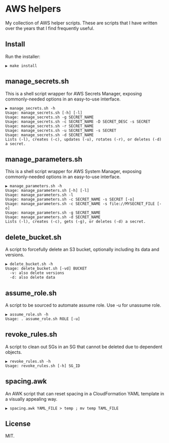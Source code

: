 # AWS helpers

My collection of AWS helper scripts. These are scripts
that I have written over the years that I find frequently useful.

## Install

Run the installer:

```text
▶ make install
```

## manage_secrets.sh

This is a shell script wrapper for AWS Secrets Manager, exposing commonly-needed options in an easy-to-use interface.

```text
▶ manage_secrets.sh -h
Usage: manage_secrets.sh [-h] [-l]
Usage: manage_secrets.sh -g SECRET_NAME
Usage: manage_secrets.sh -c SECRET_NAME -D SECRET_DESC -s SECRET
Usage: manage_secrets.sh -r SECRET_NAME
Usage: manage_secrets.sh -u SECRET_NAME -s SECRET
Usage: manage_secrets.sh -d SECRET_NAME
Lists (-l), creates (-c), updates (-u), rotates (-r), or deletes (-d) a secret.
```

## manage_parameters.sh

This is a shell script wrapper for AWS System Manager, exposing commonly-needed options in an easy-to-use interface.

```text
▶ manage_parameters.sh -h
Usage: manage_parameters.sh [-h] [-l]
Usage: manage_parameters.sh -l
Usage: manage_parameters.sh -c SECRET_NAME -s SECRET [-o]
Usage: manage_parameters.sh -c SECRET_NAME -s file://MYSECRET_FILE [-o]
Usage: manage_parameters.sh -g SECRET_NAME
Usage: manage_parameters.sh -d SECRET_NAME
Lists (-l), creates (-c), gets (-g), or deletes (-d) a secret.
```

## delete_bucket.sh

A script to forcefully delete an S3 bucket, optionally including its data and versions.

```text
▶ delete_bucket.sh -h
Usage: delete_bucket.sh [-vd] BUCKET
  -v: also delete versions
  -d: also delete data
```

## assume_role.sh

A script to be sourced to automate assume role. Use -u for unassume role.

```text
▶ assume_role.sh -h
Usage: . assume_role.sh ROLE [-u]
```

## revoke_rules.sh

A script to clean out SGs in an SG that cannot be deleted due to dependent objects.

```text
▶ revoke_rules.sh -h
Usage: revoke_rules.sh [-h] SG_ID
```

## spacing.awk

An AWK script that can reset spacing in a CloudFormation YAML template in a visually appealing way.

```text
▶ spacing.awk YAML_FILE > temp ; mv temp TAML_FILE
```

## License

MIT.

